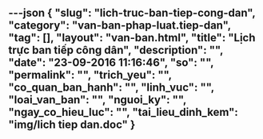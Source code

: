 ---json
{
    "slug": "lich-truc-ban-tiep-cong-dan",
    "category": "van-ban-phap-luat.tiep-dan",
    "tag": [],
    "layout": "van-ban.html",
    "title": "Lịch trực ban tiếp công dân",
    "description": "",
    "date": "23-09-2016 11:16:46",
    "so": "",
    "permalink": "",
    "trich_yeu": "",
    "co_quan_ban_hanh": "",
    "linh_vuc": "",
    "loai_van_ban": "",
    "nguoi_ky": "",
    "ngay_co_hieu_luc": "",
    "tai_lieu_dinh_kem": "img/lich tiep dan.doc"
}
---

